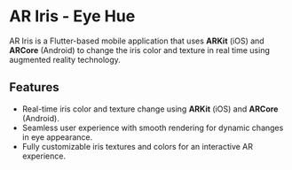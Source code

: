 # AR Iris - Eye Hue

AR Iris is a Flutter-based mobile application that uses **ARKit** (iOS) and **ARCore** (Android) to change the iris color and texture in real time using augmented reality technology.

## Features

- Real-time iris color and texture change using **ARKit** (iOS) and **ARCore** (Android).
- Seamless user experience with smooth rendering for dynamic changes in eye appearance.
- Fully customizable iris textures and colors for an interactive AR experience.
